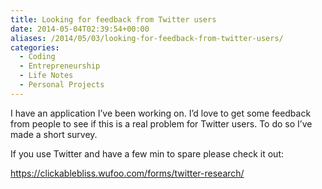 ```yaml
---
title: Looking for feedback from Twitter users
date: 2014-05-04T02:39:54+00:00
aliases: /2014/05/03/looking-for-feedback-from-twitter-users/
categories:
  - Coding
  - Entrepreneurship
  - Life Notes
  - Personal Projects
---
```


I have an application I&#8217;ve been working on. I&#8217;d love to get some feedback from people to see if this is a real problem for Twitter users. To do so I&#8217;ve made a short survey.

If you use Twitter and have a few min to spare please check it out:

<https://clickablebliss.wufoo.com/forms/twitter-research/>
